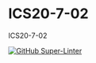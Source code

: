 # ICS20-7-02
ICS20-7-02

[![GitHub Super-Linter](https://github.com/RomanBallinFaxJah/ICS20-7-02/workflows/Lint%20Code%20Base/badge.svg)](https://github.com/marketplace/actions/super-linter)
